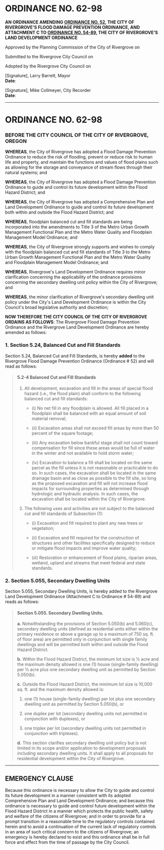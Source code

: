 # ORDINANCE NO. 62-98

**AN ORDINANCE AMENDING [ORDINANCE NO. 52](../ordinances/1987-Ord-52-Flood.md), THE CITY OF RIVERGROVE'S FLOOD DAMAGE PREVENTION ORDINANCE, AND ATTACHMENT C TO [ORDINANCE NO. 54-89](../ordinances/1989-Ord-54-89C-Land-Development.md), THE CITY OF RIVERGROVE'S LAND DEVELOPMENT ORDINANCE**

Approved by the Planning Commission of the City of Rivergrove on <!--FILLED:July 6, 1998-->

Submitted to the Rivergrove City Council on <!--FILLED:July 13, 1998-->

Adopted by the Rivergrove City Council on <!--FILLED:July 13, 1998-->

[Signature], Larry Barrett, Mayor  
**Date**: <!--FILLED:7-13-98-->

[Signature], Mike Collmeyer, City Recorder  
**Date**: <!--FILLED:7/13/98-->

---

# ORDINANCE NO. 62-98

### BEFORE THE CITY COUNCIL OF THE CITY OF RIVERGROVE, OREGON

**WHEREAS**, the City of Rivergrove has adopted a Flood Damage Prevention Ordinance to reduce the risk of flooding, prevent or reduce risk to human life and property, and maintain the functions and values of flood plains such as allowing for the storage and conveyance of stream flows through their natural systems; and

**WHEREAS**, the City of Rivergrove has adopted a Flood Damage Prevention Ordinance to guide and control its future development within the Flood Hazard District; and

**WHEREAS**, the City of Rivergrove has adopted a Comprehensive Plan and Land Development Ordinance to guide and control its future development both within and outside the Flood Hazard District; and

**WHEREAS**, floodplain balanced cut and fill standards are being incorporated into the amendments to Title 3 of the Metro Urban Growth Management Functional Plan and the Metro Water Quality and Floodplain Management Model Ordinance; and

**WHEREAS**, the City of Rivergrove strongly supports and wishes to comply with the floodplain balanced cut and fill standards of Title 3 to the Metro Urban Growth Management Functional Plan and the Metro Water Quality and Floodplain Management Model Ordinance; and

**WHEREAS**, Rivergrove's Land Development Ordinance requires minor clarification concerning the applicability of the ordinance provisions concerning the secondary dwelling unit policy within the City of Rivergrove; and

**WHEREAS**, the minor clarification of Rivergrove's secondary dwelling unit policy under the City's Land Development Ordinance is within the City Council's broad legislative authority and discretion;

**NOW THEREFORE THE CITY COUNCIL OF THE CITY OF RIVERGROVE ORDAINS AS FOLLOWS**: The Rivergrove Flood Damage Prevention Ordinance and the Rivergrove Land Development Ordinance are hereby amended as follows:

### 1. Section 5.24, Balanced Cut and Fill Standards

Section 5.24, Balanced Cut and Fill Standards, is hereby **added** to the Rivergrove Flood Damage Prevention Ordinance (Ordinance # 52) and will read as follows:

> #### 5.2-4 Balanced Cut and Fill Standards
>
> 1. All development, excavation and fill in the areas of special flood hazard (i.e., the flood plain) shall conform to the following balanced cut and fill standards:
>
>    - (i) No net fill in any floodplain is allowed. All fill placed in a floodplain shall be balanced with an equal amount of soil material removal;
>
>    - (ii) Excavation areas shall not exceed fill areas by more than 50 percent of the square footage;
>
>    - (iii) Any excavation below bankful stage shall not count toward compensation for fill since these areas would be full of water in the winter and not available to hold storm water;
>
>    - (iv) Excavation to balance a fill shall be located on the same parcel as the fill unless it is not reasonable or practicable to do so. In such cases, the excavation shall be located in the same drainage basin and as close as possible to the fill site, so long as the proposed excavation and fill will not increase flood impacts for surrounding properties as determined through hydrologic and hydraulic analysis. In such cases, the excavation shall be located within the City of Rivergrove.
>
> 2. The following uses and activities are not subject to the balanced cut and fill standards of Subsection (1):
>
>    - (i) Excavation and fill required to plant any new trees or vegetation;
>
>    - (ii) Excavation and fill required for the construction of structures and other facilities specifically designed to reduce or mitigate flood impacts and improve water quality;
>
>    - (iii) Restoration or enhancement of flood plains, riparian areas, wetland, upland and streams that meet federal and state standards.

### 2. Section 5.055, Secondary Dwelling Units

Section 5.055, Secondary Dwelling Units, is hereby added to the Rivergrove Land Development Ordinance (Attachment C to Ordinance # 54-89) and reads as follows:

> #### Section 5.055. Secondary Dwelling Units.
>
> **a.** Notwithstanding the provisions of Section 5.050(b) and 5.060(c), secondary dwelling units (defined as residential units either within the primary residence or above a garage up to a maximum of 750 sq. ft. of floor area) are permitted only in conjunction with single family dwellings and will be permitted both within and outside the Flood Hazard District.
>
> **b.** Within the Flood Hazard District, the minimum lot size is ½ acre and the maximum density allowed is one (1) house (single-family dwelling) per ½ acre plus one secondary dwelling unit as permitted by Section 5.050(b).
>
> **c.** Outside the Flood Hazard District, the minimum lot size is 10,000 sq. ft. and the maximum density allowed is:
>
> 1.  one (1) house (single-family dwelling) per lot plus one secondary dwelling unit as permitted by Section 5.050(b), or
>
> 2.  one duplex per lot (secondary dwelling units not permitted in conjunction with duplexes), or
>
> 3.  one triplex per lot (secondary dwelling units not permitted in conjunction with triplexes).
>
> **d.** This section clarifies secondary dwelling unit policy but is not limited in its scope and/or application to development proposals including secondary dwelling units. It shall apply to all proposals for residential development within the City of Rivergrove.

---

## EMERGENCY CLAUSE

Because this ordinance is necessary to allow the City to guide and control its future development in a manner consistent with its adopted Comprehensive Plan and Land Development Ordinance; and because this ordinance is necessary to guide and control future development within the Flood Hazard District in a manner which protects the public health, safety and welfare of the citizens of Rivergrove; and in order to provide for a prompt transition in a reasonable time to the regulatory controls contained herein and to avoid a continuation of the current lack of regulatory controls in an area of such critical concern to the citizens of Rivergrove; an emergency is hereby declared to exist and this ordinance shall be in full force and effect from the time of passage by the City Council.
